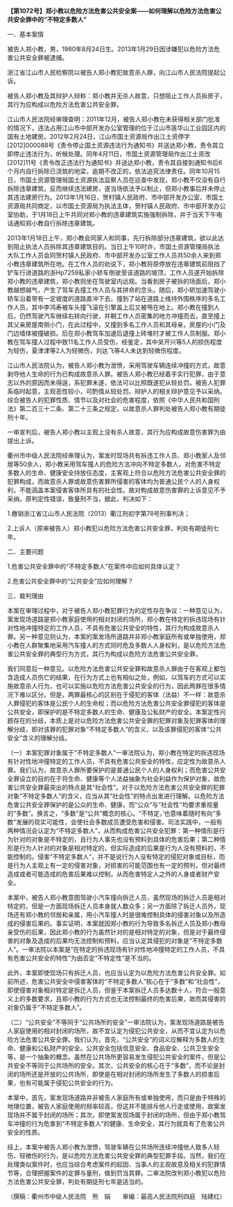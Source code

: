 **【第1072号】郑小教以危险方法危害公共安全案——如何理解以危险方法危害公共安全罪中的“不特定多数人”**

一、基本案情

被告人郑小教，男，1980年8月24日生。2013年1月29日因涉嫌犯以危险方法危害公共安全罪被逮捕。

浙江省江山市人民检察院以被告人郑小教犯故意杀人罪，向江山市人民法院提起公诉。

被告人郑小教及其辩护人辩称：郑小教并无杀人故意，只想阻止工作人员拆房子，其行为应构成以危险方法危害公共安全罪。

江山市人民法院经审理查明：2011年12月，被告人郑小教在未获得相关部门批准的情况下，违法占用江山市中部开发办公室管理的位于江山市莲华山工业园区内的国有土地建房。2012年2月24日，江山市国土资源局作出江土资停字\[2012\]000088号《责令停止国土资源违法行为通知书》并送达郑小教，责令其立即停止违法行为，听候处理。同年4月11日，市国土资源管理局作出江土资改\[2012\]11号《责令改正违法行为通知书》并送达郑小教，责令其自接到通知书后6个月内自行拆除已浇筑的地梁，逾期不改正的，依法追究法律责任。同年10月15日，市国土资源管理局国土资源执法监察人员在巡查中发现，郑小教不仅没有自行拆除违章建筑，反而继续违法建房，遂当场依法予以制止，但郑小教事后并未停止其违法建房行为。2013年1月16日，贺村镇人民政府、市中部开发办公室、市国土资源局共同商定，以市国土资源局为执法主体，贺村镇人民政府、市中部开发办公室协助，于1月18日上午共同对郑小教的违章建筑实施强制拆除，并于当天下午电话通知郑小教自行拆除违章建筑。

2013年1月18日上午，郑小教会同家人和同事，先行拆除部分违章建筑，欲以此达到阻止执法人员拆除其违章建筑目的。当日上午10时许，市国土资源管理局执法大队工作人员会同贺村镇人民政府、市中部开发办公室工作人员共50余人来到郑小教违章建筑所在地。在工作人员的劝说下，郑小教将原停放在违章建筑前阻挡了铲车行进道路的浙Hp7259私家小轿车倒驶至该道路的坡顶，工作人员遂开始拆除郑小教的违章建筑，郑小教则坐在驾驶室内远观。当看到房子被拆的场面后，郑小教越想越气，产生了驾车去撞工作人员与其拼命的念头。随后，郑小轿加速驾驶小轿车沿着带有一定坡度的道路直冲下去，撞到了站在道路上维持外围秩序的多名工作人员，其中李鸿寿被车头撞飞滚在引擎盖上后又被甩在地上。郑小教在撞到人后，仍然驾驶汽车继续右转向行驶，并朝工作人员密集的地方冲撞而去，直至撞上其父亲房屋南侧小门，在此过程中，又撞到多名工作人员和其母亲，房屋的小门及门边墙体被撞破损。后在郑小教驾车加速后退撞上砖堆时才被工作人员制服。郑小教在驾车撞人过程中致11名工作人员受伤，经鉴定，其中吴开兴等5人的损伤程度为轻伤，夏津津等2人为轻微伤，刘达飞等4人未达到轻微伤程度。

江山市人民法院认为，被告人郑小教为泄愤，采用驾驶车辆连续冲撞的方式，故意剥夺他人生命的行为已构成故意杀人罪。被告人郑小教已经着手实行犯罪，由于意志以外的原因而未得逞，系犯罪未遂，依法可以比照既遂犯从轻处罚。被告人犯罪系临时起意，主观恶性较小，可酌情从轻处罚。辩护人的相关辩护意见予以采纳。综合被告人的犯罪性质、情节以及对社会的危害程度，依照《中华人民共和国刑法》第二百三十二条、第二十三条之规定，以故意杀人罪判处被告人郑小教有期徒刑十年。

一审宣判后，被告人郑小教以主观上没有杀人故意，其行为应构成故意伤害罪为由提出上诉。

衢州市中级人民法院经审理认为，案发时现场共有拆违工作人员、郑小教家人及邻居等50余人，郑小教采用驾车撞人的危险方法冲向不特定多数人，对危害不特定多数人的生命、健康安全持放任态度，主客观上符合以危险方法危害公共安全罪的犯罪构成，而故意杀人罪或故意伤害罪所侵害的客体均为普通公民个人的人身权利，不能涵盖本案侵害客体所具有的社会性。故对构成故意伤害罪的上诉意见不予采纳。原判定性错误，致量刑不当，据此，判决如下：

1.撤销浙江省江山市人民法院（2013）衢江刑初字第78号刑事判决；

2.上诉人（原审被告人）郑小教犯以危险方法危害公共安全罪，判处有期徒刑七年。

二、主要问题

1.危害公共安全罪中的“不特定多数人”在案件中应如何具体认定？

2.危害公共安全罪中的“公共安全”应如何理解？

三、裁判理由

本案在审理过程中，对于被告人郑小教犯罪行为的定性存在争议：一种意见认为，案发现场道路是郑小教家庭使用的相对封闭的场所，郑小教在特定的拆违现场有针对性地冲撞特定的工作人员，不具有危害公共安全的特性，其行为构成故意杀人罪。另一种意见则认为，本案的案发场所道路并非郑小教家庭所有或单独使用，郑小教在人群聚集地采用汽车撞人的方式同时危及多数人人身权利，是以危险方法危害公共安全罪的典型行为方式，其行为构成以危险方法危害公共安全罪。

我们同意后一种意见。以危险方法危害公共安全罪和故意杀人罪由于在客观上都包含造成人员伤亡的结果，在行为方式上也有相似之处，例如，以驾车的方式可以实施故意杀人行为，也可以实施以危险方法危害公共安全的行为，因此两罪在很多情况下难以区分。但是，两罪最核心的区别在于侵犯的客体（法益）不一样：故意杀人罪侵犯的客体是公民个人的生命权；而以危险方法危害公共安全罪侵犯的客体是公共安全，即保护的是不特定多数人的生命、健康及公私财产的安全。本案定性问题存在的分歧，本质上是对以危险方法危害公共安全罪的犯罪对象及犯罪客体的理解分歧，即对该罪的犯罪对象“不特定多数人”的含义，以及该罪侵犯的客体“公共安全”含义的理解分歧。

（一）本案犯罪对象属于“不特定多数人”一审法院认为，郑小教在特定的拆违现场有针对性地冲撞特定的工作人员，不具有危害公共安全的特性，应定性为故意杀人罪。我们认为，故意杀人罪所要保护的是普通公民个人的人身权利；而危害公共安全罪设立的目的在于将生命、健康等个人法益抽象为社会利益作为保护对象，故危害公共安全罪最突出的特点是其“社会性”。对于以危险方法危害公共安全罪的犯罪对象“不特定多数人”的含义，应当从其“社会性”的特点出发进行理解。以危险方法危害公共安全罪保护的是公众的生命、健康，而“公众”与“社会性’’均要求重视量的“多数”。换言之，“多数”是“公共”概念的核心。“不特定，’也意味着随时有向“多数”发展的现实可能性，会使社会多数成员遭受危害和侵害。司法实践中，一般有两种情况会认定为“不特定多数人”，从而构成危害公共安全犯罪：第一种情形是行为针对的对象是不特定的，且行为人事先也没有预料到具体的危害后果；第二种情形是行为人针对的对象是相对特定的，但实际造成的后果是行为人没有预料的，不能控制的。侵害“不特定多数人”，并不是说行为人没有特定的侵犯对象或目标，而是行为人主观上有一定的侵害对象，对损害的可能范围也有一定的预判，但对最终造成或者可能造成的危害后果难以控制，从而危害特定人之外的人身或者财产安全。

本案中，被告人郑小教意图驾驶小汽车撞向拆迁人员，虽然现场的拆迁人员是相对特定的，但是一方面现场拆迁人员本身就人数众多；另一方面除了拆迁人员外，现场还有郑小教的邻居和亲属，用小汽车撞人时是很难控制具体的侵害对象以及所造成的侵害后果的。事实证明，本案就因郑小教的行为导致多名拆迁人员及郑小教母亲受伤的后果，因此郑小教的行为虽然针对的是相对特定的对象，但是对于最终侵害的对象及造成的后果均无法控制和预料，应当认定其侵犯的对象是“不特定多数人”。一审法院以本案是“在特定的拆违现场有针对性地冲撞特定的工作人员，不具有危害公共安全的特性”为由否定“不特定性”是不当的。

此外，本案即使现场只有拆迁人员，也应当认定为以危险方法危害公共安全罪。如前所述，危害公共安全中侵害客体的“不特定多数人”核心在于“多数”和“社会性”，即使侵害对象相对特定是拆迁人员，但鉴于本案拆迁人员多达数十人，符合一般意义上的多数要求，且郑小教的行为方式也无法控制最终的危害后果，故而其侵害的对象仍属于“不特定多数人”。

（二）“公共安全”不等同于“公共场所的安全”一审法院认为，案发现场道路是被告人家庭使用的相对封闭的场所，故不宜认定为侵犯公共安全，从而不宜认定为以危险方法危害公共安全罪。我们认为，首先，“公共安全”的词义应解释为多数人的生命、健康和公私财产的安全。公共安全包括信息安全、食品安全、公共卫生安全等，是一个抽象的概念。虽然在公共场所更容易发生侵犯公共安全的案件，但是公共安全不等同于公共场所的安全。其次，公共安全的核心在于“多数”，而不论是封闭的场所还是开放的公共场所，即使是在相对封闭的场所发生了多数人的损害后果，也有可能属于侵犯公共安全的行为。

本案中，首先，案发现场道路并非被告人家庭所有或单独使用，而只是由于特殊的地理位置，被告人家庭使用的频率较高，但这并不能排斥他人行走或使用，故案发现场并不属于封闭的场所；其次，即使案发现场属于封闭的场所，但由于郑小教驾车冲撞的行为危害到“不特定多数人”的健康、生命安全，其行为就具有了危害公共安全的性质。

综上，本案中被告人郑小教为泄愤，驾驶车辆在公共场所连续冲撞他人致多人轻伤、轻微伤的行为，是以危险方法危害公共安全罪的典型犯罪手段。当然，我们在处理类似案件时，也应当综合考虑案件的起因、当事人的主观故意及相关的犯罪情节等，合理把握案件的定罪与量刑，做到罚当其罪。二审法院改判郑小教犯以危险方法危害公共安全罪，判处有期徒刑七年是适当的。

（撰稿：衢州市中级人民法院　熊　娟　　审编：最高人民法院刑四庭　陆建红）